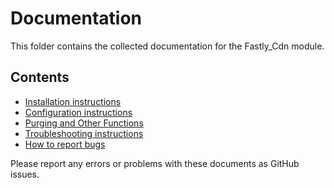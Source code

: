 # Documentation

This folder contains the collected documentation for the Fastly_Cdn module.

## Contents

* [Installation instructions](INSTALLATION.md)
* [Configuration instructions](CONFIGURATION.md)
* [Purging and Other Functions](OTHER-FUNCTIONS.md)
* [Troubleshooting instructions](TROUBLESHOOTING.md)
* [How to report bugs](OPENING-ISSUES.md)

Please report any errors or problems with these documents as GitHub issues.